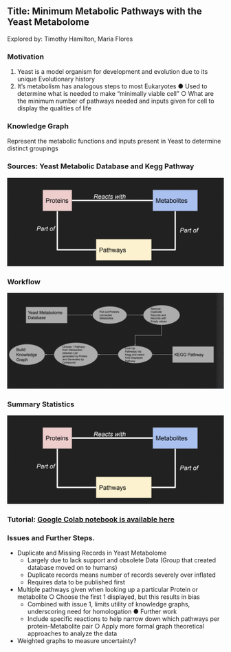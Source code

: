 

## Title: Minimum Metabolic Pathways  with the Yeast Metabolome 

Explored by: Timothy Hamilton, Maria Flores

### Motivation 

1. Yeast is a model organism for development and evolution due to its unique  Evolutionary history 
2. It’s metabolism has analogous steps to most Eukaryotes ● Used to determine what is needed to make “minimally viable cell” ○ What are the minimum number of pathways needed and inputs given for cell to display the  qualities of life

### Knowledge Graph 

Represent the metabolic functions and inputs present in Yeast to determine  distinct groupings  

### Sources: Yeast Metabolic Database and Kegg Pathway  

![img](img/yest-schema.png) 

### Workflow 

![img](img/yest-kg.png)  


### Summary Statistics 

![img](img/yest-schema.png) 

### Tutorial: [Google Colab notebook is available here](https://drive.google.com/file/d/1QBNDwiMt7LybO_wV6D86w1m_056zfYD-/view?usp=sharing)


### Issues and Further Steps. 

- Duplicate and Missing Records in Yeast Metabolome 
    - Largely due to lack support and obsolete Data (Group that created database moved on to  humans) 
    - Duplicate records means number of records severely over inflated 
    - Requires data to be published first 
- Multiple pathways given when looking up a particular Protein or metabolite ○ Choose the first 1 displayed, but this results in bias 
    - Combined with issue 1, limits utility of knowledge graphs, underscoring need for homologation  ● Further work 
    - Include specific reactions to help narrow down which pathways per protein-Metabolite pair ○ Apply more formal graph theoretical approaches to analyze the data 
- Weighted graphs to measure uncertainty?

